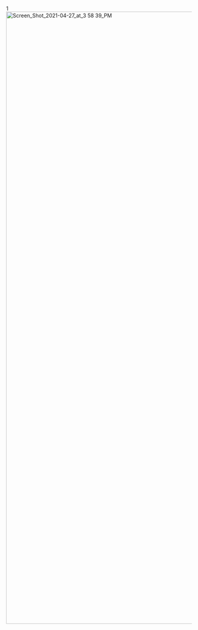 1
<img width="1659" alt="Screen_Shot_2021-04-27_at_3 58 39_PM" src="https://github.com/akhilaprabodha/Classification-using-IBM-CV-Studio-and-CNN/assets/107745538/96962d6a-3e18-4eab-a4e2-5ef46e586897">

